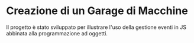 # Creazione di un Garage di Macchine

Il progetto è stato sviluppato per illustrare l'uso della gestione eventi in JS abbinata alla programmazione ad oggetti.
